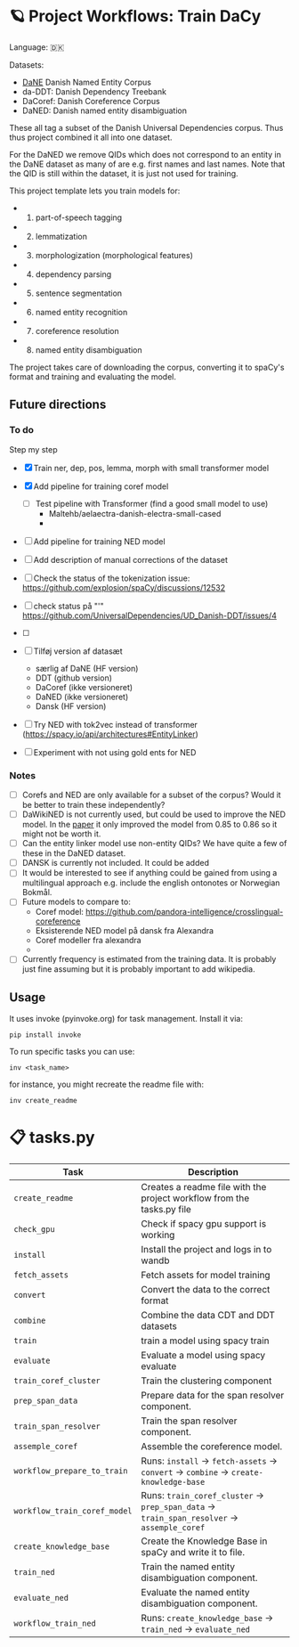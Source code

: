 


# 🪐 Project Workflows: Train DaCy

Language: 🇩🇰

Datasets:
- [DaNE](https://danlp-alexandra.readthedocs.io/en/latest/docs/datasets.html?highlight=dane#dane) Danish Named Entity Corpus
- da-DDT: Danish Dependency Treebank
- DaCoref: Danish Coreference Corpus
- DaNED: Danish named entity disambiguation

These all tag a subset of the Danish Universal Dependencies corpus. Thus thus project
combined it all into one dataset.

For the DaNED we remove QIDs which does not correspond to an entity in the DaNE dataset as many of are e.g.
first names and last names. Note that the QID is still within the dataset, it is just not used for training.

This project template lets you train models for:
- 1) part-of-speech tagging
- 2) lemmatization
- 3) morphologization (morphological features)
- 4) dependency parsing
- 5) sentence segmentation
- 6) named entity recognition
- 7) coreference resolution
- 8) named entity disambiguation

The project takes care of downloading the corpus, converting it to spaCy's
format and training and evaluating the model.

## Future directions

### To do
Step my step
- [x] Train ner, dep, pos, lemma, morph with small transformer model


- [x] Add pipeline for training coref model
  - [ ] Test pipeline with Transformer (find a good small model to use)
    - Maltehb/aelaectra-danish-electra-small-cased
    - 
- [ ] Add pipeline for training NED model
- [ ] Add description of manual corrections of the dataset
- [ ] Check the status of the tokenization issue: https://github.com/explosion/spaCy/discussions/12532
- [ ] check status på "'" https://github.com/UniversalDependencies/UD_Danish-DDT/issues/4
- [ ] 
- [ ] Tilføj version af datasæt
    - særlig af DaNE (HF version)
    - DDT (github version)
    - DaCoref (ikke versioneret)
    - DaNED (ikke versioneret)
    - Dansk (HF version)
- [ ] Try NED with tok2vec instead of transformer (https://spacy.io/api/architectures#EntityLinker)
- [ ] Experiment with not using gold ents for NED

### Notes

- [ ] Corefs and NED are only available for a subset of the corpus? Would it be better to train these independently?
- [ ] DaWikiNED is not currently used, but could be used to improve the NED model. In the [paper](https://aclanthology.org/2021.crac-1.7.pdf)
it only improved the model from 0.85 to 0.86 so it might not be worth it.
- [ ] Can the entity linker model use non-entity QIDs? We have quite a few of these in the DaNED dataset.
- [ ] DANSK is currently not included. It could be added
- [ ] It would be interested to see if anything could be gained from using a multilingual approach e.g. include the english ontonotes
or Norwegian Bokmål.
- [ ] Future models to compare to:
    - Coref model: https://github.com/pandora-intelligence/crosslingual-coreference
    - Eksisterende NED model på dansk fra Alexandra
    - Coref modeller fra alexandra
    - 
- [ ] Currently frequency is estimated from the training data. It is probably just fine assuming but it is probably important to add wikipedia.
    
## Usage

It uses invoke (pyinvoke.org) for task management. Install it via:
```
pip install invoke
```

To run specific tasks you can use:
```
inv <task_name>
```

for instance, you might recreate the readme file with:

```
inv create_readme
```


# 📋 tasks.py

| Task | Description |
| --- | --- |
| `create_readme` | Creates a readme file with the project workflow from the tasks.py file |
| `check_gpu` | Check if spacy gpu support is working |
| `install` | Install the project and logs in to wandb |
| `fetch_assets` | Fetch assets for model training |
| `convert` | Convert the data to the correct format |
| `combine` | Combine the data CDT and DDT datasets |
| `train` | train a model using spacy train |
| `evaluate` | Evaluate a model using spacy evaluate |
| `train_coref_cluster` | Train the clustering component |
| `prep_span_data` | Prepare data for the span resolver component. |
| `train_span_resolver` | Train the span resolver component. |
| `assemple_coref` | Assemble the coreference model. |
| `workflow_prepare_to_train` | Runs: `install` &rarr; `fetch-assets` &rarr; `convert` &rarr; `combine` &rarr; `create-knowledge-base` |
| `workflow_train_coref_model` | Runs: `train_coref_cluster` &rarr; `prep_span_data` &rarr; `train_span_resolver` &rarr; `assemple_coref` |
| `create_knowledge_base` | Create the Knowledge Base in spaCy and write it to file. |
| `train_ned` | Train the named entity disambiguation component. |
| `evaluate_ned` | Evaluate the named entity disambiguation component. |
| `workflow_train_ned` | Runs: `create_knowledge_base` &rarr; `train_ned` &rarr; `evaluate_ned` |

    
